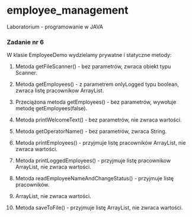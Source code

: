 # employee_management
Laboratorium - programowanie w JAVA

### Zadanie nr 6

W klasie EmployeeDemo wydzielamy prywatne i statyczne metody:

1. Metoda getFileScanner() - bez parametrów, zwraca obiekt typu Scanner.

2. Metoda getEmployees() - z parametrem onlyLogged typu boolean, zwraca listę   pracownikow ArrayList<String>.

3. Przeciążona metoda getEmployees() - bez parametrów, wywołuje metodę getEmployees(false).

4. Metoda printWelcomeText() - bez parametrów, nie zwraca wartości.

5. Metoda getOperatorName() - bez parametrów, zwraca String.

6. Metoda printEmployees() - przyjmuje listę pracowników ArrayList<String>, nie zwraca wartości.

7. Metoda printLoggedEmployees() - przyjmuje listę pracownikow ArrayList<String>, nie zwraca wartości.

8. Metoda readEmployeeNameAndChangeStatus() - przyjmuje listę pracowników.

9. ArrayList<String>, nie zwraca wartości.

10. Metoda saveToFile() - przyjmuje listę ArrayList<String>, nie zwraca wartości.
